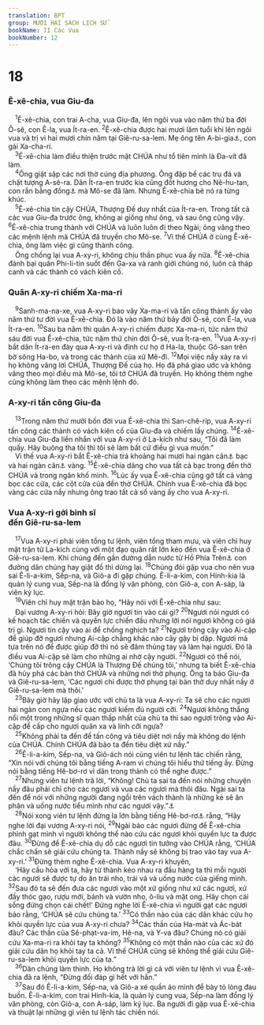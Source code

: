 ```yaml
---
translation: BPT
group: MƯƠI HAI SÁCH LỊCH SỬ
bookName: II Các Vua 
bookNumber: 12
---
```


<div class="title"><h1>18</h1><h3>Ê-xê-chia, vua Giu-đa</h3></div>
<span class="verse 2vua_18_1"> <sup>1</sup>Ê-xê-chia, con trai A-cha, vua Giu-đa, lên ngôi vua vào năm thứ ba đời Ô-sê, con Ê-la, vua Ít-ra-en.</span>
<span class="verse 2vua_18_2"><sup>2</sup>Ê-xê-chia được hai mươi lăm tuổi khi lên ngôi vua và trị vì hai mươi chín năm tại Giê-ru-sa-lem. Mẹ ông tên A-bi-gia<a data-toggle="tooltip" data-placement="bottom" title="Hay “A-bi.”">⚓</a>, con gái Xa-cha-ri.<br/></span>
<span class="verse 2vua_18_3"> <sup>3</sup>Ê-xê-chia làm điều thiện trước mặt CHÚA như tổ tiên mình là Đa-vít đã làm.<br/></span>
<span class="verse 2vua_18_4"> <sup>4</sup>Ông giật sập các nơi thờ cúng địa phương. Ông đập bể các trụ đá và chặt tượng A-sê-ra. Dân Ít-ra-en trước kia cũng đốt hương cho Nê-hu-tan, con rắn bằng đồng<a data-toggle="tooltip" data-placement="bottom" title="Hay “Nê-hút-tan” trong tiếng Hê-bơ-rơ.">⚓</a> mà Mô-se đã làm. Nhưng Ê-xê-chia bẻ nó ra từng khúc.<br/></span>
<span class="verse 2vua_18_5"> <sup>5</sup>Ê-xê-chia tin cậy CHÚA, Thượng Đế duy nhất của Ít-ra-en. Trong tất cả các vua Giu-đa trước ông, không ai giống như ông, và sau ông cũng vậy.</span>
<span class="verse 2vua_18_6"><sup>6</sup>Ê-xê-chia trung thành với CHÚA và luôn luôn đi theo Ngài; ông vâng theo các mệnh lệnh mà CHÚA đã truyền cho Mô-se.</span>
<span class="verse 2vua_18_7"><sup>7</sup>Vì thế CHÚA ở cùng Ê-xê-chia, ông làm việc gì cũng thành công.<br/> Ông chống lại vua A-xy-ri, không chịu thần phục vua ấy nữa.</span>
<span class="verse 2vua_18_8"><sup>8</sup>Ê-xê-chia đánh bại quân Phi-li-tin suốt đến Ga-xa và ranh giới chúng nó, luôn cả tháp canh và các thành có vách kiên cố.<br/></span>
<div class="title"><h3>Quân A-xy-ri chiếm Xa-ma-ri</h3></div>
<span class="verse 2vua_18_9"> <sup>9</sup>Sanh-ma-na-xe, vua A-xy-ri bao vây Xa-ma-ri và tấn công thành ấy vào năm thứ tư đời vua Ê-xê-chia. Đó là vào năm thứ bảy đời Ô-sê, con Ê-la, vua Ít-ra-en.</span>
<span class="verse 2vua_18_10"><sup>10</sup>Sau ba năm thì quân A-xy-ri chiếm được Xa-ma-ri, tức năm thứ sáu đời vua Ê-xê-chia, tức năm thứ chín đời Ô-sê, vua Ít-ra-en.</span>
<span class="verse 2vua_18_11"><sup>11</sup>Vua A-xy-ri bắt dân Ít-ra-en đày qua A-xy-ri và định cư họ ở Ha-la, thuộc Gô-san trên bờ sông Ha-bo, và trong các thành của xứ Mê-đi.</span>
<span class="verse 2vua_18_12"><sup>12</sup>Mọi việc nầy xảy ra vì họ không vâng lời CHÚA, Thượng Đế của họ. Họ đã phá giao ước và không vâng theo mọi điều mà Mô-se, tôi tớ CHÚA đã truyền. Họ không thèm nghe cũng không làm theo các mệnh lệnh đó.<br/></span>
<div class="title"><h3>A-xy-ri tấn công Giu-đa</h3></div>
<span class="verse 2vua_18_13"> <sup>13</sup>Trong năm thứ mười bốn đời vua Ê-xê-chia thì San-chê-ríp, vua A-xy-ri tấn công các thành có vách kiên cố của Giu-đa và chiếm lấy chúng.</span>
<span class="verse 2vua_18_14"><sup>14</sup>Ê-xê-chia vua Giu-đa liền nhắn với vua A-xy-ri ở La-kích như sau, “Tôi đã làm quấy. Hãy buông tha tôi thì tôi sẽ làm bất cứ điều gì vua muốn.”<br/> Vì thế vua A-xy-ri bắt Ê-xê-chia trả khoảng hai mươi hai ngàn cân<a data-toggle="tooltip" data-placement="bottom" title="Nguyên văn, “300 ta-lâng” (khoảng 10 tấn).">⚓</a> bạc và hai ngàn cân<a data-toggle="tooltip" data-placement="bottom" title="Nguyên văn, “30 ta-lâng” (khoảng 1 tấn).">⚓</a> vàng.</span>
<span class="verse 2vua_18_15"><sup>15</sup>Ê-xê-chia dâng cho vua tất cả bạc trong đền thờ CHÚA và trong ngân khố mình.</span>
<span class="verse 2vua_18_16"><sup>16</sup>Lúc ấy vua Ê-xê-chia cũng gỡ tất cả vàng bọc các cửa, các cột cửa của đền thờ CHÚA. Chính vua Ê-xê-chia đã bọc vàng các cửa nầy nhưng ông trao tất cả số vàng ấy cho vua A-xy-ri.<br/></span>
<div class="title"><h3>Vua A-xy-ri gởi binh sĩ<br/>đến Giê-ru-sa-lem</h3></div>
<span class="verse 2vua_18_17"> <sup>17</sup>Vua A-xy-ri phái viên tổng tư lệnh, viên tổng tham mưu, và viên chỉ huy mặt trận từ La-kích cùng với một đạo quân rất lớn kéo đến vua Ê-xê-chia ở Giê-ru-sa-lem. Khi chúng đến gần đường dẫn nước từ Hồ Phía Trên<a data-toggle="tooltip" data-placement="bottom" title="Hồ Xi-lôm nằm ở cuối thành Đa-vít (Giê-ru-sa-lem), tức phía bên trên hồ cũ mà bây giờ gọi là Biệt-kết an Ham-ra.">⚓</a> con đường dân chúng hay giặt đồ thì dừng lại.</span>
<span class="verse 2vua_18_18"><sup>18</sup>Chúng đòi gặp vua cho nên vua sai Ê-li-a-kim, Sếp-na, và Giô-a đi gặp chúng. Ê-li-a-kim, con Hinh-kia là quản lý cung vua, Sếp-na là đổng lý văn phòng, còn Giô-a, con A-sáp, là viên ký lục.<br/></span>
<span class="verse 2vua_18_19"> <sup>19</sup>Viên chỉ huy mặt trận bảo họ, “Hãy nói với Ê-xê-chia như sau:<br/> Đại vương A-xy-ri hỏi: Bây giờ ngươi tin vào cái gì?</span>
<span class="verse 2vua_18_20"><sup>20</sup>Ngươi nói ngươi có kế hoạch tác chiến và quyền lực chiến đấu nhưng lời nói ngươi không có giá trị gì. Ngươi tin cậy vào ai để chống nghịch ta?</span>
<span class="verse 2vua_18_21"><sup>21</sup>Ngươi trông cậy vào Ai-cập để giúp đỡ ngươi nhưng Ai-cập chẳng khác nào cây gậy bị dập. Ngươi mà tựa trên nó để được giúp đỡ thì nó sẽ đâm thủng tay và làm hại ngươi. Đó là điều vua Ai-cập sẽ làm cho những ai nhờ cậy người.</span>
<span class="verse 2vua_18_22"><sup>22</sup>Ngươi có thể nói, ‘Chúng tôi trông cậy CHÚA là Thượng Đế chúng tôi,’ nhưng ta biết Ê-xê-chia đã hủy phá các bàn thờ CHÚA và những nơi thờ phụng. Ông ta bảo Giu-đa và Giê-ru-sa-lem, ‘Các ngươi chỉ được thờ phụng tại bàn thờ duy nhất nầy ở Giê-ru-sa-lem mà thôi.’<br/></span>
<span class="verse 2vua_18_23"> <sup>23</sup>Bây giờ hãy lập giao ước với chủ ta là vua A-xy-ri: Ta sẽ cho các ngươi hai ngàn con ngựa nếu các ngươi kiếm đủ người cỡi.</span>
<span class="verse 2vua_18_24"><sup>24</sup>Ngươi không thắng nổi một trong những sĩ quan thấp nhất của chủ ta thì sao ngươi trông vào Ai-cập để cấp cho ngươi quân xa và lính cỡi ngựa?<br/></span>
<span class="verse 2vua_18_25"> <sup>25</sup>Không phải ta đến để tấn công và tiêu diệt nơi nầy mà không do lệnh của CHÚA. Chính CHÚA đã bảo ta đến tiêu diệt xứ nầy.”<br/></span>
<span class="verse 2vua_18_26"> <sup>26</sup>Ê-li-a-kim, Sếp-na, và Giô-ách nói cùng viên tư lệnh tác chiến rằng, “Xin nói với chúng tôi bằng tiếng A-ram vì chúng tôi hiểu thứ tiếng ấy. Đừng nói bằng tiếng Hê-bơ-rơ vì dân trong thành có thể nghe được.”<br/></span>
<span class="verse 2vua_18_27"> <sup>27</sup>Nhưng viên tư lệnh trả lời, “Không! Chủ ta sai ta đến nói những chuyện nầy đâu phải chỉ cho các ngươi và vua các ngươi mà thôi đâu. Ngài sai ta đến để nói với những người đang ngồi trên vách thành là những kẻ sẽ ăn phân và uống nước tiểu mình như các ngươi vậy.”<a data-toggle="tooltip" data-placement="bottom" title="Quân A-xy-ri dự định vây thành Giê-ru-sa-lem không cho ai mang thực phẩm hay nước uống vào thành. Họ dự đoán rằng khi dân chúng quá đói họ buộc phải ăn phân của mình.">⚓</a><br/></span>
<span class="verse 2vua_18_28"> <sup>28</sup>Nói xong viên tư lệnh đứng la lớn bằng tiếng Hê-bơ-rơ<a data-toggle="tooltip" data-placement="bottom" title="Nguyên văn, “tiếng Giu-đa,” tức ngôn ngữ của Giu-đa và Ít-ra-en.">⚓</a> rằng, “Hãy nghe lời đại vương A-xy-ri nói,</span>
<span class="verse 2vua_18_29"><sup>29</sup>Ngài bảo các ngươi đừng để Ê-xê-chia phỉnh gạt mình vì người không thể nào cứu các ngươi khỏi quyền lực ta được đâu.</span>
<span class="verse 2vua_18_30"><sup>30</sup>Đừng để Ê-xê-chia dụ dỗ các ngươi tin tưởng vào CHÚA rằng, ‘CHÚA chắc chắn sẽ giải cứu chúng ta. Thành nầy sẽ không bị trao vào tay vua A-xy-ri.’</span>
<span class="verse 2vua_18_31"><sup>31</sup>Đừng thèm nghe Ê-xê-chia. Vua A-xy-ri khuyên,<br/> ‘Hãy cầu hòa với ta, hãy từ thành kéo nhau ra đầu hàng ta thì mỗi người các ngươi sẽ được tự do ăn trái nho, trái vả và uống nước của giếng mình.</span>
<span class="verse 2vua_18_32"><sup>32</sup>Sau đó ta sẽ đến đưa các ngươi vào một xứ giống như xứ các ngươi, xứ đầy thóc gạo, rượu mới, bánh và vườn nho, ô-liu và mật ong. Hãy chọn cái sống đừng chọn cái chết!’ Đừng nghe lời Ê-xê-chia vì người gạt các ngươi bảo rằng, ‘CHÚA sẽ cứu chúng ta.’</span>
<span class="verse 2vua_18_33"><sup>33</sup>Có thần nào của các dân khác cứu họ khỏi quyền lực của vua A-xy-ri chưa?</span>
<span class="verse 2vua_18_34"><sup>34</sup>Các thần của Ha-mát và Ác-bát đâu? Các thần của Sê-phạt-va-im, Hê-na, và Y-va đâu? Chúng nó có giải cứu Xa-ma-ri ra khỏi tay ta không?</span>
<span class="verse 2vua_18_35"><sup>35</sup>Không có một thần nào của các xứ đó giải cứu dân họ khỏi tay ta cả. Vì thế CHÚA cũng sẽ không thể giải cứu Giê-ru-sa-lem khỏi quyền lực của ta.”<br/></span>
<span class="verse 2vua_18_36"> <sup>36</sup>Dân chúng làm thinh. Họ không trả lời gì cả với viên tư lệnh vì vua Ê-xê-chia đã ra lệnh, “Đừng đối đáp gì hết với hắn.”<br/></span>
<span class="verse 2vua_18_37"> <sup>37</sup>Sau đó Ê-li-a-kim, Sếp-na, và Giô-a xé quần áo mình để bày tỏ lòng đau buồn. Ê-li-a-kim, con trai Hinh-kia, là quản lý cung vua, Sếp-na làm đổng lý văn phòng, còn Giô-a, con A-sáp, làm ký lục. Ba người đi gặp vua Ê-xê-chia và thuật lại những gì viên tư lệnh tác chiến nói.<br/></span>
